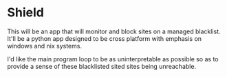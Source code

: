 # Shield
This will be an app that will monitor and block sites on a managed blacklist. It'll be a python app designed to be cross platform with emphasis on windows and nix systems.

I'd like the main program loop to be as uninterpretable as possible so as to provide a sense of these blacklisted sited sites being unreachable.